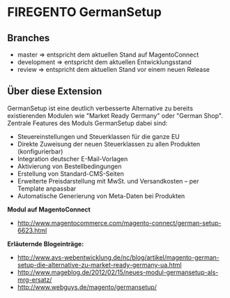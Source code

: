 # FIREGENTO GermanSetup

## Branches

* master => entspricht dem aktuellen Stand auf MagentoConnect
* development => entspricht dem aktuellen Entwicklungsstand
* review => entspricht dem aktuellen Stand vor einem neuen Release


## Über diese Extension

GermanSetup ist eine deutlich verbesserte Alternative zu bereits existierenden Modulen wie "Market Ready Germany" oder "German Shop". Zentrale Features des Moduls GermanSetup dabei sind:

* Steuereinstellungen und Steuerklassen für die ganze EU
* Direkte Zuweisung der neuen Steuerklassen zu allen Produkten (konfigurierbar)
* Integration deutscher E-Mail-Vorlagen
* Aktivierung von Bestellbedingungen
* Erstellung von Standard-CMS-Seiten
* Erweiterte Preisdarstellung mit MwSt. und Versandkosten – per Template anpassbar
* Automatische Generierung von Meta-Daten bei Produkten


**Modul auf MagentoConnect** 

* http://www.magentocommerce.com/magento-connect/german-setup-6623.html

**Erläuternde Blogeinträge:**

* http://www.avs-webentwicklung.de/nc/blog/artikel/magento-german-setup-die-alternative-zu-market-ready-germany-ua.html
* http://www.mageblog.de/2012/02/15/neues-modul-germansetup-als-mrg-ersatz/
* http://www.webguys.de/magento/germansetup/